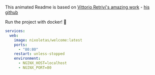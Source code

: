 This animated Readme is based on [Vittorio Retrivi's amazing work](https://codepen.io/motiontx/pen/dyGBMbb) - [his github](https://github.com/motiontx)

Run the project with docker! 🐋
```yaml
services:
  web:
    image: nixoletas/welcome:latest
    ports:
      - "80:80"
    restart: unless-stopped
    environment:
      - NGINX_HOST=localhost
      - NGINX_PORT=80
```
